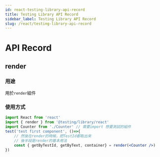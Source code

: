 ```yaml
---
id: react-testing-library-api-record
title: Testing Library API Record
sidebar_label: Testing Library API Record
slug: /react/testing-library-api-record
---
```

# API Record

## render
### 用途
用於`render`組件
### 使用方式
```jsx
import React from 'react'
import { render } from '@testing/library/react'
import Counter from './Counter' // 需要import 想要測試的組件
test('test first component', ()=>{
    // 然後在render的時候，把TestId都取出來
    // 後半段是render的基本用法
    const { getByTestId, getByText, container} = render(<Counter />)
})
```
